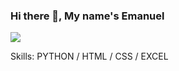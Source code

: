 ### Hi there 👋, My name's Emanuel
![](https://i0.wp.com/blog.knoldus.com/wp-content/uploads/2020/10/GIT-Operations-with-Python-Scripting.png?resize=1024%2C439&ssl=1)


Skills: PYTHON / HTML / CSS / EXCEL

